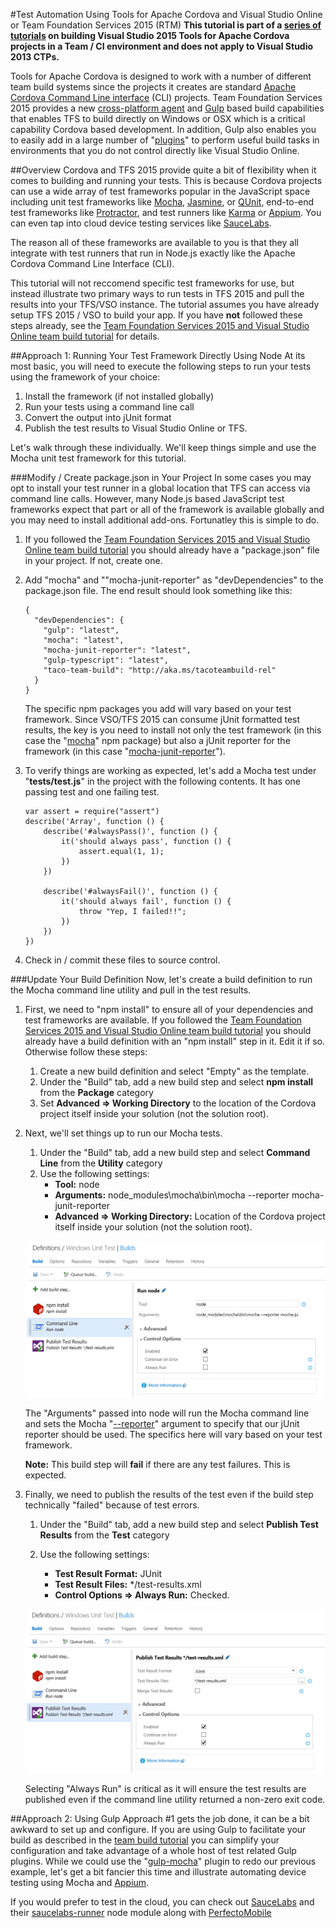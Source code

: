 #Test Automation Using Tools for Apache Cordova and Visual Studio Online or Team Foundation Services 2015 (RTM)
**This tutorial is part of a [series of tutorials](http://go.microsoft.com/fwlink/?LinkID=533743) on building Visual Studio 2015 Tools for Apache Cordova projects in a Team / CI environment and does not apply to Visual Studio 2013 CTPs.**

Tools for Apache Cordova is designed to work with a number of different team build systems since the projects it creates are standard [Apache Cordova Command Line interface](http://go.microsoft.com/fwlink/?LinkID=533773) (CLI) projects. Team Foundation Services 2015 provides a new [cross-platform agent](http://go.microsoft.com/fwlink/?LinkID=533789) and [Gulp](http://go.microsoft.com/fwlink/?LinkID=533742lp) based build capabilities that enables TFS to build directly on Windows or OSX which is a critical capability Cordova based development. In addition, Gulp also enables you to easily add in a large number of "[plugins](http://go.microsoft.com/fwlink/?LinkID=533790)" to perform useful build tasks in environments that you do not control directly like Visual Studio Online.

##Overview
Cordova and TFS 2015 provide quite a bit of flexibility when it comes to building and running your tests. This is because Cordova projects can use a wide array of test frameworks popular in the JavaScript space including unit test frameworks like [Mocha](http://mochajs.org/), [Jasmine](http://jasmine.github.io/), or [QUnit](http://qunitjs.com/), end-to-end test frameworks like [Protractor](https://github.com/angular/protractor), and test runners like [Karma](http://karma-runner.github.io/0.8/index.html) or [Appium](http://appium.io/). You can even tap into cloud device testing services like [SauceLabs](https://saucelabs.com/).

The reason all of these frameworks are available to you is that they all integrate with test runners that run in Node.js exactly like the Apache Cordova Command Line Interface (CLI).

This tutorial will not reccomend specific test frameworks for use, but instead illustrate two primary ways to run tests in TFS 2015 and pull the results into your TFS/VSO instance. The tutorial assumes you have already setup TFS 2015 / VSO to build your app. If you have **not** followed these steps already, see the [Team Foundation Services 2015 and Visual Studio Online team build tutorial](http://go.microsoft.com/fwlink/?LinkID=533771) for details.

##Approach 1: Running Your Test Framework Directly Using Node
At its most basic, you will need to execute the following steps to run your tests using the framework of your choice:

1. Install the framework (if not installed globally)
2. Run your tests using a command line call
3. Convert the output into jUnit format
4. Publish the test results to Visual Studio Online or TFS.

Let's walk through these individually. We'll keep things simple and use the Mocha unit test framework for this tutorial.

###Modify / Create package.json in Your Project
In some cases you may opt to install your test runner in a global location that TFS can access via command line calls. However, many Node.js based JavaScript test frameworks expect that part or all of the framework is available globally and you may need to install additional add-ons. Fortunatley this is simple to do.  

1. If you followed the [Team Foundation Services 2015 and Visual Studio Online team build tutorial](http://go.microsoft.com/fwlink/?LinkID=533771) you should already have a "package.json" file in your project. If not, create one.

2. Add "mocha" and ""mocha-junit-reporter" as "devDependencies" to the package.json file. The end result should look something like this:
	
	~~~~~~~~~~~~~~~~~~~~~~~~
	{
	  "devDependencies": {
	    "gulp": "latest",
	    "mocha": "latest",
	    "mocha-junit-reporter": "latest",
	    "gulp-typescript": "latest",
	    "taco-team-build": "http://aka.ms/tacoteambuild-rel"
	  }
	}
	~~~~~~~~~~~~~~~~~~~~~~~~
	
	The specific npm packages you add will vary based on your test framework. Since VSO/TFS 2015 can consume jUnit formatted test results, the key is you need to install not only the test framework (in this case the "[mocha](https://www.npmjs.com/package/mocha)" npm package) but also a jUnit reporter for the framework (in this case "[mocha-junit-reporter](https://www.npmjs.com/package/mocha-junit-reporter)").

3. To verify things are working as expected, let's add a Mocha test under "**tests/test.js**" in the project with the following contents. It has one passing test and one failing test.

	~~~~~~~~~~~~~~~~~~~~~~~~
	var assert = require("assert")
	describe('Array', function () {
	    describe('#alwaysPass()', function () {
	        it('should always pass', function () {
	            assert.equal(1, 1);
	        })
	    })
	
	    describe('#alwaysFail()', function () {
	        it('should always fail', function () {
	            throw "Yep, I failed!!";
	        })
	    })
	})
	~~~~~~~~~~~~~~~~~~~~~~~~

4. Check in / commit these files to source control.

###Update Your Build Definition
Now, let's create a build definition to run the Mocha command line utility and pull in the test results. 

1. First, we need to "npm install" to ensure all of your dependencies and test frameworks are available. If you followed the [Team Foundation Services 2015 and Visual Studio Online team build tutorial](http://go.microsoft.com/fwlink/?LinkID=533771) you should already have a build definition with an "npm install" step in it. Edit it if so. Otherwise follow these steps: 
	1. Create a new build definition and select "Empty" as the template.
	2. Under the "Build" tab, add a new build step and select **npm install** from the **Package** category
	3. Set **Advanced =\> Working Directory** to the location of the Cordova project itself inside your solution (not the solution root).

2. Next, we'll set things up to run our Mocha tests. 
	1. Under the "Build" tab, add a new build step and select **Command Line** from the **Utility** category
	2. Use the following settings:
		- **Tool:** node
		- **Arguments:** node_modules\mocha\bin\mocha --reporter mocha-junit-reporter
		- **Advanced =\> Working Directory:** Location of the Cordova project itself inside your solution (not the solution root).

	![Run Mocha](<media/test-tfs2015-1.png>)
	
	The "Arguments" passed into node will run the Mocha command line and sets the Mocha "[--reporter](http://mochajs.org/#reporters)" argument to specify that our jUnit reporter should be used. The specifics here will vary based on your test framework.

	**Note:** This build step will **fail** if there are any test failures. This is expected.

3. Finally, we need to publish the results of the test even if the build step technically "failed" because of test errors.
	1. Under the "Build" tab, add a new build step and select **Publish Test Results** from the **Test** category
	
	2. Use the following settings:
		- **Test Result Format:** JUnit
		- **Test Result Files:** */test-results.xml
		- **Control Options => Always Run:** Checked.

	![Publish Results](<media/test-tfs2015-2.png>)
	
	Selecting "Always Run" is critical as it will ensure the test results are published even if the command line utility returned a non-zero exit code.
	
##Approach 2: Using Gulp
Approach #1 gets the job done, it can be a bit awkward to set up and configure. If you are using Gulp to facilitate your build as described in the [team build tutorial](http://go.microsoft.com/fwlink/?LinkID=533771) you can simplify your configuration and take advantage of a whole host of test related Gulp plugins. While we could use the "[gulp-mocha](https://www.npmjs.com/package/gulp-mocha)" plugin to redo our previous example, let's get a bit fancier this time and illustrate automating device testing using Mocha and [Appium](http://appium.io/).

If you would prefer to test in the cloud, you can check out [SauceLabs](https://saucelabs.com/) and their [saucelabs-runner](https://www.npmjs.com/package/saucelabs-runner) node module along with [PerfectoMobile](http://www.perfectomobile.com/)

